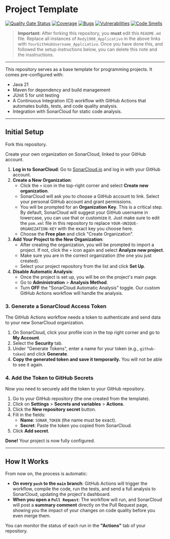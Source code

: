 # Project Template

[![Quality Gate Status](https://sonarcloud.io/api/project_badges/measure?project=Redy1908_Applicativo&metric=alert_status)](https://sonarcloud.io/summary/new_code?id=Redy1908_Template)
[![Coverage](https://sonarcloud.io/api/project_badges/measure?project=Redy1908_Applicativo&metric=coverage)](https://sonarcloud.io/summary/new_code?id=Redy1908_Template)
[![Bugs](https://sonarcloud.io/api/project_badges/measure?project=Redy1908_Applicativo&metric=bugs)](https://sonarcloud.io/summary/new_code?id=Redy1908_Template)
[![Vulnerabilities](https://sonarcloud.io/api/project_badges/measure?project=Redy1908_Applicativo&metric=vulnerabilities)](https://sonarcloud.io/summary/new_code?id=Redy1908_Template)
[![Code Smells](https://sonarcloud.io/api/project_badges/measure?project=Redy1908_Applicativo&metric=code_smells)](https://sonarcloud.io/summary/new_code?id=Redy1908_Template)

> **Important:** After forking this repository, you **must** edit this `README.md` file. Replace all instances of `Redy1908_Applicativo` in the above links with  `YourGithHubUsername_Applciativo`. Once you have done this, and followed the setup instructions below, you can delete this note and the insstructions.

---

This repository serves as a base template for programming projects. It comes pre-configured with:
*   Java 21
*   Maven for dependency and build management
*   JUnit 5 for unit testing
*   A Continuous Integration (CI) workflow with GitHub Actions that automates builds, tests, and code quality analysis.
*   Integration with SonarCloud for static code analysis.

---

## Initial Setup

Fork this repository.

Create your own organization on SonarCloud, linked to your GitHub account.

1.  **Log in to SonarCloud**: Go to [SonarCloud.io](https://sonarcloud.io/) and log in with your GitHub account.
2.  **Create a New Organization**:
    *   Click the `+` icon in the top-right corner and select **Create new organization**.
    *   SonarCloud will ask you to choose a GitHub account to link. Select your personal GitHub account and grant permissions.
    *   You will be prompted for an **Organization Key**. This is a critical step. By default, SonarCloud will suggest your GitHub username in lowercase, you can use that or customize it. Just make sure to edit the `pom.xml` file in this repository to replace `YOUR-UNIQUE-ORGANIZATION-KEY` with the exact key you choose here.
    *   Choose the **Free plan** and click "Create Organization".
3.  **Add Your Project to the New Organization**:
    *   After creating the organization, you will be prompted to import a project. If not, click the `+` icon again and select **Analyze new project**.
    *   Make sure you are in the correct organization (the one you just created).
    *   Select your project repository from the list and click **Set Up**.
4.  **Disable Automatic Analysis**:
    *   Once the project is set up, you will be on the project's main page.
    *   Go to **Administration** > **Analysis Method**.
    *   Turn **OFF** the "SonarCloud Automatic Analysis" toggle. Our custom GitHub Actions workflow will handle the analysis.

### 3. Generate a SonarCloud Access Token

The GitHub Actions workflow needs a token to authenticate and send data to your new SonarCloud organization.

1.  On SonarCloud, click your profile icon in the top right corner and go to **My Account**.
2.  Select the **Security** tab.
3.  Under "Generate Tokens", enter a name for your token (e.g., `github-token`) and click **Generate**.
4.  **Copy the generated token and save it temporarily.** You will not be able to see it again.

### 4. Add the Token to GitHub Secrets

Now you need to securely add the token to your GitHub repository.

1.  Go to your GitHub repository (the one created from the template).
2.  Click on **Settings** > **Secrets and variables** > **Actions**.
3.  Click the **New repository secret** button.
4.  Fill in the fields:
    *   **Name**: `SONAR_TOKEN` (the name must be exact).
    *   **Secret**: Paste the token you copied from SonarCloud.
5.  Click **Add secret**.

**Done!** Your project is now fully configured.

---

## How It Works

From now on, the process is automatic:

*   **On every `push` to the `main` branch**: GitHub Actions will trigger the workflow, compile the code, run the tests, and send a full analysis to SonarCloud, updating the project's dashboard.
*   **When you open a `Pull Request`**: The workflow will run, and SonarCloud will post a **summary comment** directly on the Pull Request page, showing you the impact of your changes on code quality before you even merge them.

You can monitor the status of each run in the **"Actions"** tab of your repository.
